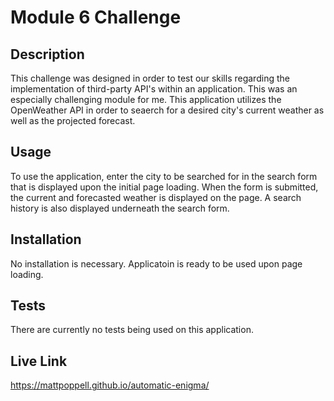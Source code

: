 # Module 6 Challenge

## Description
This challenge was designed in order to test our skills regarding the implementation of third-party API's within an application.  This was an especially challenging module for me.  This application utilizes the OpenWeather API in order to seaerch for a desired city's current weather as well as the projected forecast.

## Usage
To use the application, enter the city to be searched for in the search form that is displayed upon the initial page loading.  When the form is submitted, the current and forecasted weather is displayed on the page.  A search history is also displayed underneath the search form.

## Installation
No installation is necessary.  Applicatoin is ready to be used upon page loading.

## Tests
There are currently no tests being used on this application.

## Live Link
https://mattpoppell.github.io/automatic-enigma/

